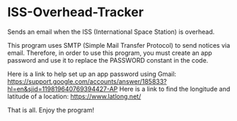 # ISS-Overhead-Tracker
Sends an email when the ISS (International Space Station) is overhead.

This program uses SMTP (Simple Mail Transfer Protocol) to send notices via email. Therefore, in order to use this program, you must create an app password and use it to replace the PASSWORD constant in the code. 

Here is a link to help set up an app password using Gmail: https://support.google.com/accounts/answer/185833?hl=en&sjid=119819640769394427-AP
Here is a link to find the longitude and latitude of a location: https://www.latlong.net/

That is all. Enjoy the program!

